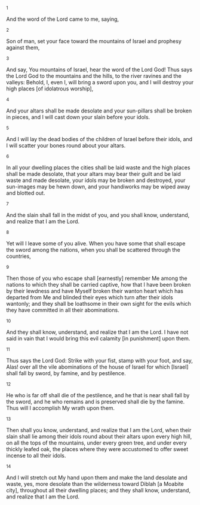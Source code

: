 <sup>1</sup> 

And the word of the Lord came to me, saying, 

<sup>2</sup> 

Son of man, set your face toward the mountains of Israel and prophesy against them, 

<sup>3</sup> 

And say, You mountains of Israel, hear the word of the Lord God! Thus says the Lord God to the mountains and the hills, to the river ravines and the valleys: Behold, I, even I, will bring a sword upon you, and I will destroy your high places [of idolatrous worship], 

<sup>4</sup> 

And your altars shall be made desolate and your sun-pillars shall be broken in pieces, and I will cast down your slain before your idols. 

<sup>5</sup> 

And I will lay the dead bodies of the children of Israel before their idols, and I will scatter your bones round about your altars. 

<sup>6</sup> 

In all your dwelling places the cities shall be laid waste and the high places shall be made desolate, that your altars may bear their guilt and be laid waste and made desolate, your idols may be broken and destroyed, your sun-images may be hewn down, and your handiworks may be wiped away and blotted out. 

<sup>7</sup> 

And the slain shall fall in the midst of you, and you shall know, understand, and realize that I am the Lord. 

<sup>8</sup> 

Yet will I leave some of you alive. When you have some that shall escape the sword among the nations, when you shall be scattered through the countries, 

<sup>9</sup> 

Then those of you who escape shall [earnestly] remember Me among the nations to which they shall be carried captive, how that I have been broken by their lewdness and have Myself broken their wanton heart which has departed from Me and blinded their eyes which turn after their idols wantonly; and they shall be loathsome in their own sight for the evils which they have committed in all their abominations. 

<sup>10</sup> 

And they shall know, understand, and realize that I am the Lord. I have not said in vain that I would bring this evil calamity [in punishment] upon them. 

<sup>11</sup> 

Thus says the Lord God: Strike with your fist, stamp with your foot, and say, Alas! over all the vile abominations of the house of Israel for which [Israel] shall fall by sword, by famine, and by pestilence. 

<sup>12</sup> 

He who is far off shall die of the pestilence, and he that is near shall fall by the sword, and he who remains and is preserved shall die by the famine. Thus will I accomplish My wrath upon them. 

<sup>13</sup> 

Then shall you know, understand, and realize that I am the Lord, when their slain shall lie among their idols round about their altars upon every high hill, on all the tops of the mountains, under every green tree, and under every thickly leafed oak, the places where they were accustomed to offer sweet incense to all their idols. 

<sup>14</sup> 

And I will stretch out My hand upon them and make the land desolate and waste, yes, more desolate than the wilderness toward Diblah [a Moabite city], throughout all their dwelling places; and they shall know, understand, and realize that I am the Lord.